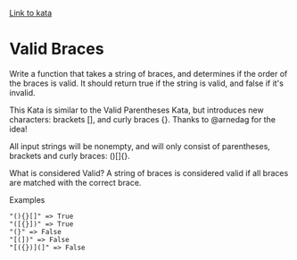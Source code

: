 [Link to kata](https://www.codewars.com/kata/5277c8a221e209d3f6000b56/train/javascript)

# Valid Braces

Write a function that takes a string of braces, and determines if the order of the braces is valid. It should return true if the string is valid, and false if it's invalid.

This Kata is similar to the Valid Parentheses Kata, but introduces new characters: brackets [], and curly braces {}. Thanks to @arnedag for the idea!

All input strings will be nonempty, and will only consist of parentheses, brackets and curly braces: ()[]{}.

What is considered Valid?
A string of braces is considered valid if all braces are matched with the correct brace.

Examples

    "(){}[]" => True
    "([{}])" => True
    "(}" => False
    "[(])" => False
    "[({})](]" => False
